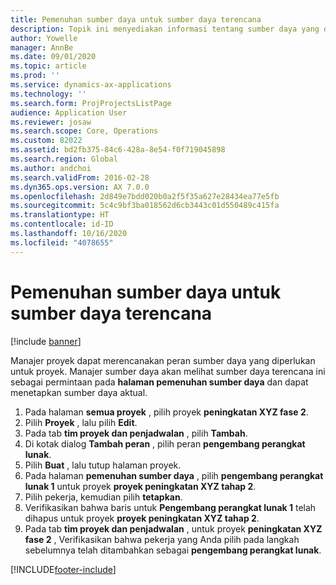 ```yaml
---
title: Pemenuhan sumber daya untuk sumber daya terencana
description: Topik ini menyediakan informasi tentang sumber daya yang direncanakan untuk proyek.
author: Yowelle
manager: AnnBe
ms.date: 09/01/2020
ms.topic: article
ms.prod: ''
ms.service: dynamics-ax-applications
ms.technology: ''
ms.search.form: ProjProjectsListPage
audience: Application User
ms.reviewer: josaw
ms.search.scope: Core, Operations
ms.custom: 82022
ms.assetid: bd2fb375-84c6-428a-8e54-f0f719045898
ms.search.region: Global
ms.author: andchoi
ms.search.validFrom: 2016-02-28
ms.dyn365.ops.version: AX 7.0.0
ms.openlocfilehash: 2d849e7bdd020b0a2f5f35a627e28434ea77e5fb
ms.sourcegitcommit: 5c4c9bf3ba018562d6cb3443c01d550489c415fa
ms.translationtype: HT
ms.contentlocale: id-ID
ms.lasthandoff: 10/16/2020
ms.locfileid: "4078655"
---
```

# <a name="resource-fulfillment-for-planned-resources"></a>Pemenuhan sumber daya untuk sumber daya terencana

[!include [banner](../includes/banner.md)]

Manajer proyek dapat merencanakan peran sumber daya yang diperlukan untuk proyek. Manajer sumber daya akan melihat sumber daya terencana ini sebagai permintaan pada **halaman pemenuhan sumber daya** dan dapat menetapkan sumber daya aktual.

1. Pada halaman **semua proyek** , pilih proyek **peningkatan XYZ fase 2**.
2. Pilih **Proyek** , lalu pilih **Edit**.
3. Pada tab **tim proyek dan penjadwalan** , pilih **Tambah**.
4. Di kotak dialog **Tambah peran** , pilih peran **pengembang perangkat lunak**.
5. Pilih **Buat** , lalu tutup halaman proyek.
6. Pada halaman **pemenuhan sumber daya** , pilih **pengembang perangkat lunak 1** untuk proyek **proyek peningkatan XYZ tahap 2**.
7. Pilih pekerja, kemudian pilih **tetapkan**.
8. Verifikasikan bahwa baris untuk **Pengembang perangkat lunak 1** telah dihapus untuk proyek **proyek peningkatan XYZ tahap 2**.
9. Pada tab **tim proyek dan penjadwalan** , untuk proyek **peningkatan XYZ fase 2** , Verifikasikan bahwa pekerja yang Anda pilih pada langkah sebelumnya telah ditambahkan sebagai **pengembang perangkat lunak**.


[!INCLUDE[footer-include](../includes/footer-banner.md)]
